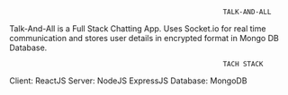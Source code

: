                                                         TALK-AND-ALL
Talk-And-All is a Full Stack Chatting App. Uses Socket.io for real time communication and stores user details in encrypted format in Mongo DB Database.
                                                         
                                                         TACH STACK                                                         
Client: ReactJS
Server: NodeJS ExpressJS
Database: MongoDB
